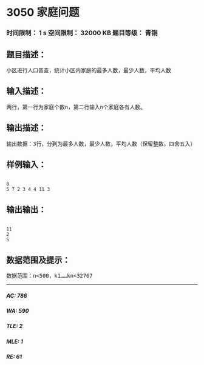 # 3050 家庭问题   
### 时间限制： 1 s     空间限制： 32000 KB     题目等级： 青铜  
## 题目描述：  

<pre>
小区进行人口普查，统计小区内家庭的最多人数，最少人数，平均人数
</pre>
  
  
## 输入描述：  

<pre>
两行，第一行为家庭个数n，第二行输入n个家庭各有人数。
</pre>
  
  
## 输出描述：  

<pre>
输出数据：3行，分到为最多人数，最少人数，平均人数（保留整数，四舍五入）
</pre>
  
  
## 样例输入：  

<pre><code>
8
5 7 2 3 4 4 11 3
</code></pre>
  
  
## 输出输出：  

<pre><code>
11
2
5
</code></pre>
  
  
## 数据范围及提示：  

<pre>
数据范围：n<500，k1……kn<32767
</pre>
  
  
***  

##### AC: 786  
##### WA: 590  
##### TLE: 2  
##### MLE: 1  
##### RE: 61  
